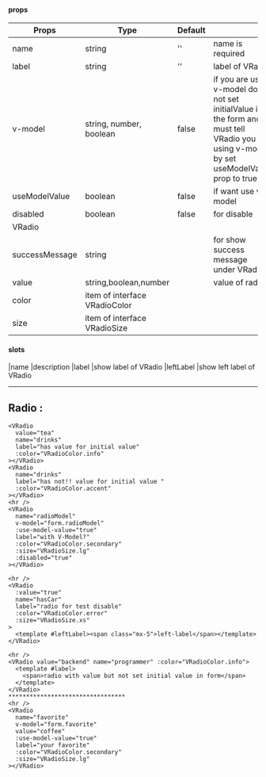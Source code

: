 #### props

| Props          | Type                          | Default |                                                                                                                                           | Description |
| -------------- | ----------------------------- | ------- | ----------------------------------------------------------------------------------------------------------------------------------------- | ----------- |
| name           | string                        | ''      | name is required                                                                                                                          |
| label          | string                        | ''      | label of VRadio                                                                                                                           |
| v-model        | string, number, boolean       | false   | if you are using v-model do not set initialValue in the form and must tell VRadio you are using v-model by set useModelValue prop to true |
| useModelValue  | boolean                       | false   | if want use v-model                                                                                                                       |
| disabled       | boolean                       | false   | for disable                                                                                                                               |
| VRadio         |
| successMessage | string                        |         | for show success message under VRadio                                                                                                     |
| value          | string,boolean,number         |         | value of radio                                                                                                                            |             |
| color          | item of interface VRadioColor |
| size           | item of interface VRadioSize  |

#### slots

|name |description
|label |show label of VRadio
|leftLabel |show left label of VRadio

---

  <div>
    <h2>Radio :</h2>

    <VRadio
      value="tea"
      name="drinks"
      label="has value for initial value"
      :color="VRadioColor.info"
    ></VRadio>
    <VRadio
      name="drinks"
      label="has not!! value for initial value "
      :color="VRadioColor.accent"
    ></VRadio>
    <hr />
    <VRadio
      name="radioModel"
      v-model="form.radioModel"
      :use-model-value="true"
      label="with V-Model?"
      :color="VRadioColor.secondary"
      :size="VRadioSize.lg"
      :disabled="true"
    ></VRadio>

    <hr />
    <VRadio
      :value="true"
      name="hasCar"
      label="radio for test disable"
      :color="VRadioColor.error"
      :size="VRadioSize.xs"
    >
      <template #leftLabel><span class="mx-5">left-label</span></template>
    </VRadio>

    <hr />
    <VRadio value="backend" name="programmer" :color="VRadioColor.info">
      <template #label>
        <span>radio with value but not set initial value in form</span>
      </template>
    </VRadio>
    *********************************
    <hr />
    <VRadio
      name="favorite"
      v-model="form.favorite"
      value="coffee"
      :use-model-value="true"
      label="your favorite"
      :color="VRadioColor.secondary"
      :size="VRadioSize.lg"
    ></VRadio>

  </div>
